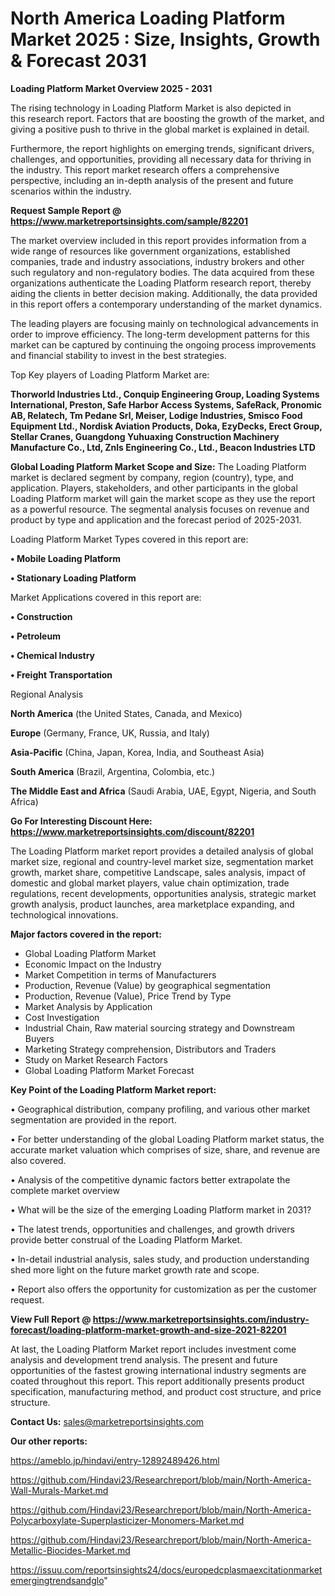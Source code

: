 # North America Loading Platform Market 2025 : Size, Insights, Growth & Forecast 2031

<Strong> Loading Platform Market Overview 2025 - 2031</strong>

The rising technology in Loading Platform Market is also depicted in this research report. Factors that are boosting the growth of the market, and giving a positive push to thrive in the global market is explained in detail.

Furthermore, the report highlights on emerging trends, significant drivers, challenges, and opportunities, providing all necessary data for thriving in the industry. This report market research offers a comprehensive perspective, including an in-depth analysis of the present and future scenarios within the industry.

<strong>Request Sample Report @ <a href=https://www.marketreportsinsights.com/sample/82201>https://www.marketreportsinsights.com/sample/82201</a></strong>

The market overview included in this report provides information from a wide range of resources like government organizations, established companies, trade and industry associations, industry brokers and other such regulatory and non-regulatory bodies. The data acquired from these organizations authenticate the Loading Platform research report, thereby aiding the clients in better decision making. Additionally, the data provided in this report offers a contemporary understanding of the market dynamics.

The leading players are focusing mainly on technological advancements in order to improve efficiency. The long-term development patterns for this market can be captured by continuing the ongoing process improvements and financial stability to invest in the best strategies.

Top Key players of Loading Platform Market are:

<strong>Thorworld Industries Ltd., Conquip Engineering Group, Loading Systems International, Preston, Safe Harbor Access Systems, SafeRack, Pronomic AB, Relatech, Tm Pedane Srl, Meiser, Lodige Industries, Smisco Food Equipment Ltd., Nordisk Aviation Products, Doka, EzyDecks, Erect Group, Stellar Cranes, Guangdong Yuhuaxing Construction Machinery Manufacture Co., Ltd, Znls Engineering Co., Ltd., Beacon Industries LTD</strong>

<strong><b>Global Loading Platform Market Scope and Size:</b></strong>
The Loading Platform market is declared segment by company, region (country), type, and application. Players, stakeholders, and other participants in the global Loading Platform market will gain the market scope as they use the report as a powerful resource. The segmental analysis focuses on revenue and product by type and application and the forecast period of 2025-2031.

Loading Platform Market Types covered in this report are:

<strong>• Mobile Loading Platform

• Stationary Loading Platform</strong>

Market Applications covered in this report are:

<strong>• Construction

• Petroleum

• Chemical Industry

• Freight Transportation</strong> 

Regional Analysis

<strong>North America</strong> (the United States, Canada, and Mexico)

<strong>Europe</strong> (Germany, France, UK, Russia, and Italy)

<strong>Asia-Pacific</strong> (China, Japan, Korea, India, and Southeast Asia)

<strong>South America</strong> (Brazil, Argentina, Colombia, etc.)

<strong>The Middle East and Africa</strong> (Saudi Arabia, UAE, Egypt, Nigeria, and South Africa)

<strong>Go For Interesting Discount Here: <a href=https://www.marketreportsinsights.com/discount/82201>https://www.marketreportsinsights.com/discount/82201</a></strong>

The Loading Platform market report provides a detailed analysis of global market size, regional and country-level market size, segmentation market growth, market share, competitive Landscape, sales analysis, impact of domestic and global market players, value chain optimization, trade regulations, recent developments, opportunities analysis, strategic market growth analysis, product launches, area marketplace expanding, and technological innovations.

<strong><b>Major factors covered in the report:</b></strong>
<ul>
  <li>Global Loading Platform Market </li>
  <li>Economic Impact on the Industry</li>
  <li>Market Competition in terms of Manufacturers</li>
  <li>Production, Revenue (Value) by geographical segmentation</li>
  <li>Production, Revenue (Value), Price Trend by Type</li>
  <li>Market Analysis by Application</li>
  <li>Cost Investigation</li>
  <li>Industrial Chain, Raw material sourcing strategy and Downstream Buyers</li>
  <li>Marketing Strategy comprehension, Distributors and Traders</li>
  <li>Study on Market Research Factors</li>
  <li>Global Loading Platform Market Forecast</li>
</ul>

<strong><b>Key Point of the Loading Platform Market report:</b></strong>

• Geographical distribution, company profiling, and various other market segmentation are provided in the report.

• For better understanding of the global Loading Platform market status, the accurate market valuation which comprises of size, share, and revenue are also covered.

• Analysis of the competitive dynamic factors better extrapolate the complete market overview

• What will be the size of the emerging Loading Platform market in 2031?

• The latest trends, opportunities and challenges, and growth drivers provide better construal of the Loading Platform Market.

• In-detail industrial analysis, sales study, and production understanding shed more light on the future market growth rate and scope.

• Report also offers the opportunity for customization as per the customer request.

<strong><b>View Full Report @ <a href=https://www.marketreportsinsights.com/industry-forecast/loading-platform-market-growth-and-size-2021-82201>https://www.marketreportsinsights.com/industry-forecast/loading-platform-market-growth-and-size-2021-82201</a></b></strong>


At last, the Loading Platform Market report includes investment come analysis and development trend analysis. The present and future opportunities of the fastest growing international industry segments are coated throughout this report. This report additionally presents product specification, manufacturing method, and product cost structure, and price structure.

<strong>Contact Us:</strong>
sales@marketreportsinsights.com

<strong>Our other reports:</strong>

<a href=https://ameblo.jp/hindavi/entry-12892489426.html>https://ameblo.jp/hindavi/entry-12892489426.html</a>

<a href=https://github.com/Hindavi23/Researchreport/blob/main/North-America-Wall-Murals-Market.md>https://github.com/Hindavi23/Researchreport/blob/main/North-America-Wall-Murals-Market.md</a>

<a href=https://github.com/Hindavi23/Researchreport/blob/main/North-America-Polycarboxylate-Superplasticizer-Monomers-Market.md>https://github.com/Hindavi23/Researchreport/blob/main/North-America-Polycarboxylate-Superplasticizer-Monomers-Market.md</a>

<a href=https://github.com/Hindavi23/Researchreport/blob/main/North-America-Metallic-Biocides-Market.md>https://github.com/Hindavi23/Researchreport/blob/main/North-America-Metallic-Biocides-Market.md</a>

<a href=https://issuu.com/reportsinsights24/docs/europedcplasmaexcitationmarketemergingtrendsandglo>https://issuu.com/reportsinsights24/docs/europedcplasmaexcitationmarketemergingtrendsandglo</a>"
